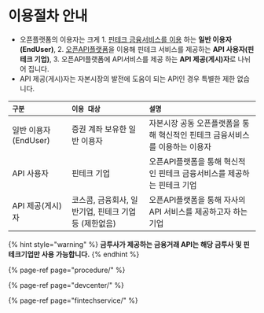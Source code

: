 # 이용절차 안내

* 오픈플랫폼의 이용자는 크게  1. [핀테크 금융서비스를 이용](https://koscom.gitbook.io/open-api/~/drafts/-LSwv9VtdmaaRqnI1WiG/primary/how-to-use/user/ofin) 하는 **일반 이용자\(EndUser\)**,   2. [오픈API플랫폼](https://developers.koscom.co.kr/)을 이용해 핀테크 서비스를 제공하는 **API 사용자\(핀테크 기업\)**,   3. 오픈API플랫폼에 API서비스를 제공 하는 **API 제공\(게시\)자**로 나뉘어 집니다.
* API 제공\(게시\)자는 자본시장의 발전에 도움이 되는 API인 경우 특별한 제한 없습니다.

| **`구분`** | **`이용 대상`** | **`설명`** |
| :--- | :--- | :--- |
| 일반 이용자\(EndUser\) | 증권 계좌 보유한 일반 이용자 | 자본시장 공동 오픈플랫폼을 통해 혁신적인 핀테크 금융서비스를 이용하는 이용자 |
| API 사용자 | 핀테크 기업 | 오픈API플랫폼을 통해 혁신적인 핀테크 금융서비스를 제공하는 핀테크 기업 |
| API 제공\(게시\)자 | 코스콤, 금융회사, 일반기업, 핀테크 기업등 \(제한없음\) | 오픈API플랫폼을 통해 자사의 API 서비스를 제공하고자 하는 기업 |

{% hint style="warning" %}
**금투사가 제공하는 금융거래 API는 해당 금투사 및 핀테크기업만 사용 가능합니다.**
{% endhint %}

{% page-ref page="procedure/" %}

{% page-ref page="devcenter/" %}

{% page-ref page="fintechservice/" %}

